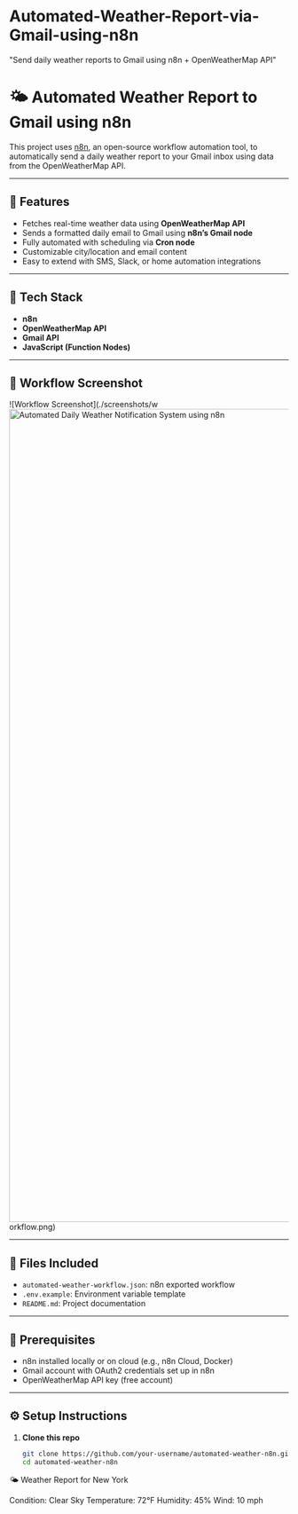 # Automated-Weather-Report-via-Gmail-using-n8n
"Send daily weather reports to Gmail using n8n + OpenWeatherMap API"
# 🌤️ Automated Weather Report to Gmail using n8n

This project uses [n8n](https://n8n.io/), an open-source workflow automation tool, to automatically send a daily weather report to your Gmail inbox using data from the OpenWeatherMap API.

---

## 🚀 Features

- Fetches real-time weather data using **OpenWeatherMap API**
- Sends a formatted daily email to Gmail using **n8n’s Gmail node**
- Fully automated with scheduling via **Cron node**
- Customizable city/location and email content
- Easy to extend with SMS, Slack, or home automation integrations

---

## 🧰 Tech Stack

- **n8n**
- **OpenWeatherMap API**
- **Gmail API**
- **JavaScript (Function Nodes)**

---

## 📸 Workflow Screenshot

![Workflow Screenshot](./screenshots/w<img width="1466" alt="Automated Daily Weather Notification System using n8n" src="https://github.com/user-attachments/assets/0b7963ab-38f6-4fbd-a82e-4ac77a928848" />
orkflow.png)

---

## 📁 Files Included

- `automated-weather-workflow.json`: n8n exported workflow
- `.env.example`: Environment variable template
- `README.md`: Project documentation

---

## 🔑 Prerequisites

- n8n installed locally or on cloud (e.g., n8n Cloud, Docker)
- Gmail account with OAuth2 credentials set up in n8n
- OpenWeatherMap API key (free account)

---

## ⚙️ Setup Instructions

1. **Clone this repo**
   ```bash
   git clone https://github.com/your-username/automated-weather-n8n.git
   cd automated-weather-n8n

🌤️ Weather Report for New York

Condition: Clear Sky
Temperature: 72°F
Humidity: 45%
Wind: 10 mph


